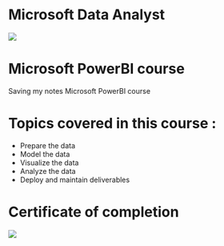 # Microsoft Data Analyst



![](https://miro.medium.com/max/800/0*ka95iNKiFbu7KFTS.gif)

# Microsoft PowerBI course
Saving my notes Microsoft PowerBI course


# Topics covered in this course :
* Prepare the data
* Model the data
* Visualize the data
* Analyze the data
* Deploy and maintain deliverables

# Certificate of completion
![](https://i.imgur.com/3lrHEaD.png)

